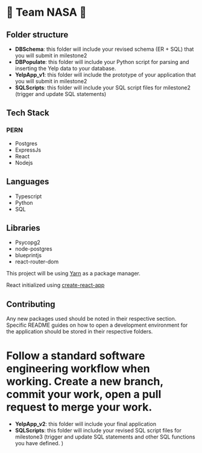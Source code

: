 # :dizzy: Team NASA :dizzy:

## Folder structure
* **DBSchema**: this folder will include your revised schema  (ER + SQL)  that you will submit in milestone2
* **DBPopulate**: this folder will include your Python script for parsing and inserting the Yelp data to your database.
* **YelpApp_v1**: this folder will include the prototype of your application that you will submit in milestone2
* **SQLScripts**: this folder will include your SQL script files for milestone2 (trigger and update SQL statements) 

## Tech Stack
### PERN
* Postgres
* ExpressJs
* React
* Nodejs
## Languages
* Typescript
* Python
* SQL
## Libraries
* Psycopg2
* node-postgres
* blueprintjs
* react-router-dom 


This project will be using [Yarn](https://yarnpkg.com/) as a package manager.

React initialized using [create-react-app](https://create-react-app.dev/)

## Contributing

Any new packages used should be noted in their respective section. Specific README guides on how to open a development environment for the application should be stored in their respective folders. 

Follow a standard software engineering workflow when working. Create a new branch, commit your work, open a pull request to merge your work.
=======
* **YelpApp_v2**: this folder will include your final application 
* **SQLScripts**: this folder will include your revised SQL script files for milestone3 (trigger and update SQL statements and  other SQL functions you have defined. ) 

